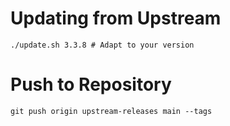 # Updating from Upstream

```console
./update.sh 3.3.8 # Adapt to your version
```

# Push to Repository
```console
git push origin upstream-releases main --tags
```
